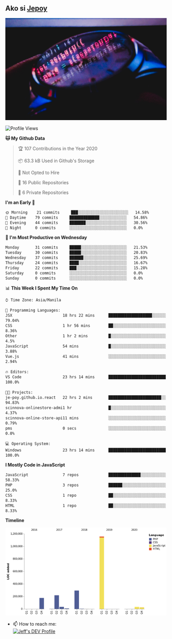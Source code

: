 ## Ako si [Jepoy](https://github.com/je-poy)
![je-poy-cover-img](imgs/cover.jpeg)

<!--START_SECTION:waka-->
![Profile Views](http://img.shields.io/badge/Profile%20Views-85-blue)

**🐱 My Github Data** 

> 🏆 107 Contributions in the Year 2020
 > 
> 📦 63.3 kB Used in Github's Storage 
 > 
> 🚫 Not Opted to Hire
 > 
> 📜 16 Public Repositories
 > 
> 🔑 6 Private Repositories 

**I'm an Early 🐤** 

```text
🌞 Morning    21 commits     ███░░░░░░░░░░░░░░░░░░░░░░   14.58% 
🌆 Daytime    79 commits     █████████████░░░░░░░░░░░░   54.86% 
🌃 Evening    44 commits     ███████░░░░░░░░░░░░░░░░░░   30.56% 
🌙 Night      0 commits      ░░░░░░░░░░░░░░░░░░░░░░░░░   0.0%

```
📅 **I'm Most Productive on Wednesday** 

```text
Monday       31 commits     █████░░░░░░░░░░░░░░░░░░░░   21.53% 
Tuesday      30 commits     █████░░░░░░░░░░░░░░░░░░░░   20.83% 
Wednesday    37 commits     ██████░░░░░░░░░░░░░░░░░░░   25.69% 
Thursday     24 commits     ████░░░░░░░░░░░░░░░░░░░░░   16.67% 
Friday       22 commits     ███░░░░░░░░░░░░░░░░░░░░░░   15.28% 
Saturday     0 commits      ░░░░░░░░░░░░░░░░░░░░░░░░░   0.0% 
Sunday       0 commits      ░░░░░░░░░░░░░░░░░░░░░░░░░   0.0%

```


📊 **This Week I Spent My Time On** 

```text
⌚︎ Time Zone: Asia/Manila

💬 Programming Languages: 
JSX                      18 hrs 22 mins      ███████████████████░░░░░░   79.04% 
CSS                      1 hr 56 mins        ██░░░░░░░░░░░░░░░░░░░░░░░   8.36% 
Other                    1 hr 2 mins         █░░░░░░░░░░░░░░░░░░░░░░░░   4.5% 
JavaScript               54 mins             █░░░░░░░░░░░░░░░░░░░░░░░░   3.88% 
Vue.js                   41 mins             ░░░░░░░░░░░░░░░░░░░░░░░░░   2.94%

🔥 Editors: 
VS Code                  23 hrs 14 mins      █████████████████████████   100.0%

🐱‍💻 Projects: 
je-poy.github.io.react   22 hrs 2 mins       ███████████████████████░░   94.83% 
scinnova-onlinestore-admi1 hr                █░░░░░░░░░░░░░░░░░░░░░░░░   4.37% 
scinnova-online-store-api11 mins             ░░░░░░░░░░░░░░░░░░░░░░░░░   0.79% 
pms                      0 secs              ░░░░░░░░░░░░░░░░░░░░░░░░░   0.0%

💻 Operating System: 
Windows                  23 hrs 14 mins      █████████████████████████   100.0%

```

**I Mostly Code in JavaScript** 

```text
JavaScript               7 repos             ██████████████░░░░░░░░░░░   58.33% 
PHP                      3 repos             ██████░░░░░░░░░░░░░░░░░░░   25.0% 
CSS                      1 repo              ██░░░░░░░░░░░░░░░░░░░░░░░   8.33% 
HTML                     1 repo              ██░░░░░░░░░░░░░░░░░░░░░░░   8.33%

```


**Timeline**

![Chart not found](https://github.com/je-poy/je-poy/blob/master/charts/bar_graph.png) 


<!--END_SECTION:waka-->

- 📫 How to reach me: <br />
[<img src="https://d2fltix0v2e0sb.cloudfront.net/dev-badge.svg" width="50" alt="Jeff's DEV Profile" />](https://dev.to/jepoy)
<!--
**je-poy/je-poy** is a ✨ _special_ ✨ repository because its `README.md` (this file) appears on your GitHub profile.

Here are some ideas to get you started:

- 🔭 I’m currently working on ...
- 🌱 I’m currently learning ...
- 👯 I’m looking to collaborate on ...
- 🤔 I’m looking for help with ...
- 💬 Ask me about ...

- 😄 Pronouns: ...
- ⚡ Fun fact: ...
-->
